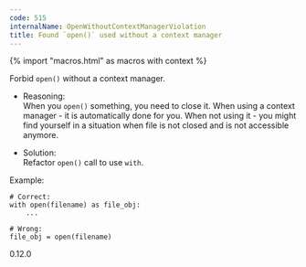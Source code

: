 ```yaml
---
code: 515
internalName: OpenWithoutContextManagerViolation
title: Found `open()` used without a context manager
---
```


{% import "macros.html" as macros with context %}

Forbid `open()` without a context manager.

  - Reasoning:  
    When you `open()` something, you need to close it. When using a
    context manager - it is automatically done for you. When not using
    it - you might find yourself in a situation when file is not closed
    and is not accessible anymore.

  - Solution:  
    Refactor `open()` call to use `with`.

Example:

    # Correct:
    with open(filename) as file_obj:
        ...
    
    # Wrong:
    file_obj = open(filename)

<div class="versionadded">

0.12.0

</div>